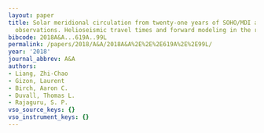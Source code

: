 ```yaml
---
layout: paper
title: Solar meridional circulation from twenty-one years of SOHO/MDI and SDO/HMI
  observations. Helioseismic travel times and forward modeling in the ray approximation
bibcode: 2018A&A...619A..99L
permalink: /papers/2018/A&A/2018A&A%2E%2E%2E619A%2E%2E99L/
year: '2018'
journal_abbrev: A&A
authors:
- Liang, Zhi-Chao
- Gizon, Laurent
- Birch, Aaron C.
- Duvall, Thomas L.
- Rajaguru, S. P.
vso_source_keys: {}
vso_instrument_keys: {}
---
```

